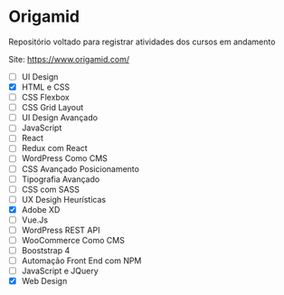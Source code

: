 # Origamid
Repositório voltado para registrar atividades dos cursos em andamento

Site: https://www.origamid.com/

- [ ] UI Design
- [x] HTML e CSS
- [ ] CSS Flexbox
- [ ] CSS Grid Layout
- [ ] UI Design Avançado
- [ ] JavaScript
- [ ] React
- [ ] Redux com React
- [ ] WordPress Como CMS
- [ ] CSS Avançado Posicionamento
- [ ] Tipografia Avançado
- [ ] CSS com SASS
- [ ] UX Desigh Heurísticas
- [x] Adobe XD
- [ ] Vue.Js 
- [ ] WordPress REST API
- [ ] WooCommerce Como CMS
- [ ] Booststrap 4
- [ ] Automação Front End com NPM
- [ ] JavaScript e JQuery
- [x] Web Design
